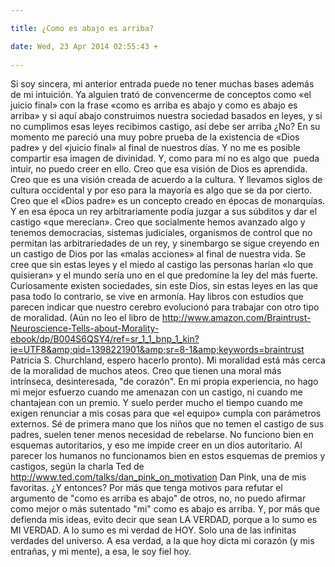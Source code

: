 ```yaml
---

title: ¿Como es abajo es arriba?

date: Wed, 23 Apr 2014 02:55:43 +
 
---
```

Si soy sincera, mi anterior entrada puede no tener muchas bases además de mi intuición. 
Ya alguien trató de convencerme de conceptos como «el juicio final» con la frase «como es arriba es abajo y como es abajo es arriba» y si aquí abajo construimos nuestra sociedad basados en leyes, y si no cumplimos esas leyes recibimos castigo, así debe ser arriba ¿No?
En su momento me pareció una muy pobre prueba de la existencia de «Dios padre» y del «juicio final» al final de nuestros días.
Y no me es posible compartir esa imagen de divinidad. Y, como para mí no es algo que  pueda intuir, no puedo creer en ello. Creo que esa visión de Dios es aprendida. Creo que es una visión creada de acuerdo a la cultura. Y llevamos siglos de cultura occidental y por eso para la mayoría es algo que se da por cierto. Creo que el «Dios padre» es un concepto creado en épocas de monarquías. Y en esa época un rey arbitrariamente podía juzgar a sus súbditos y dar el castigo «que merecían». Creo que socialmente hemos avanzado algo y tenemos democracias, sistemas judiciales, organismos de control que no permitan las arbitrariedades de un rey, y sinembargo se sigue creyendo en un castigo de Dios por las «malas acciones» al final de nuestra vida. Se cree que sin estas leyes y el miedo al castigo las personas harían «lo que quisieran» y el mundo sería uno en el que predomine la ley del más fuerte. Curiosamente existen sociedades, sin este Dios, sin estas leyes en las que pasa todo lo contrario, se vive en armonía. Hay libros con estudios que parecen indicar que nuestro cerebro evolucionó para trabajar con otro tipo de moralidad. (Aún no leo el libro de http://www.amazon.com/Braintrust-Neuroscience-Tells-about-Morality-ebook/dp/B004S6QSY4/ref=sr_1_1_bnp_1_kin?ie=UTF8&amp;qid=1398221901&amp;sr=8-1&amp;keywords=braintrust Patricia S. Churchland, espero hacerlo pronto). Mi moralidad está más cerca de la moralidad de muchos ateos. Creo que tienen una moral más intrínseca, desinteresada, "de corazón".
En mi propia experiencia, no hago mi mejor esfuerzo cuando me amenazan con un castigo, ni cuando me chantajean con un premio. Y suelo perder mucho el tiempo cuando me exigen renunciar a mis cosas para que «el equipo» cumpla con parámetros externos. Sé de primera mano que los niños que no temen el castigo de sus padres, suelen tener menos necesidad de rebelarse. No funciono bien en esquemas autoritarios, y eso me impide creer en un dios autoritario. Al parecer los humanos no funcionamos bien en estos esquemas de premios y castigos, según la charla Ted de http://www.ted.com/talks/dan_pink_on_motivation Dan Pink, una de mis favoritas.
¿Y entonces? 
Por más que tenga motivos para refutar el argumento de "como es arriba es abajo" de otros, no, no puedo afirmar como mejor o más sutentado "mi" como es abajo es arriba. Y, por más que defienda mis ideas, evito decir que sean LA VERDAD, porque a lo sumo es MI VERDAD. A lo sumo es mi verdad de HOY. Solo una de las infinitas verdades del universo. 
A esa verdad, a la que hoy dicta mi corazón (y mis entrañas, y mi mente), a esa, le soy fiel hoy.

